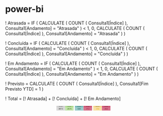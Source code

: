 # power-bi

! Atrasada =
IF (
    CALCULATE ( COUNT ( Consulta1[Índice] ), Consulta1[Andamento] = "Atrasada" ) < 1,
    0,
    CALCULATE ( COUNT ( Consulta1[Índice] ), Consulta1[Andamento] = "Atrasada" )
)


! Concluída =
IF (
    CALCULATE ( COUNT ( Consulta1[Índice] ), Consulta1[Andamento] = "Concluída" ) < 1,
    0,
    CALCULATE ( COUNT ( Consulta1[Índice] ), Consulta1[Andamento] = "Concluída" )
)


! Em Andamento =
IF (
    CALCULATE ( COUNT ( Consulta1[Índice] ), Consulta1[Andamento] = "Em Andamento" ) < 1,
    0,
    CALCULATE ( COUNT ( Consulta1[Índice] ), Consulta1[Andamento] = "Em Andamento" )
)


! Previsto =
CALCULATE ( COUNT ( Consulta1[Índice] ), Consulta1[Fim Previsto YTD] = 1 )


! Total =
[! Atrasada] + [! Concluída] + [! Em Andamento]


<div align="center">
 
<a href="https://github.com/Sissaz" > <img width="35%"  src="https://github.com/Sissaz/power-bi/blob/main/card-tasks/cards-tasks.png?raw=true" /></a>
 
</div>

